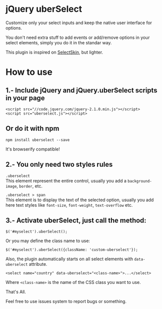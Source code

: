 jQuery uberSelect
=================

Customize only your select inputs and keep the native user interface for options.

You don't need extra stuff to add events or add/remove options in your select
elements, simply you do it in the standar way.

This plugin is inspired on [SelectSkin](http://carlosroberto.name/jquery-selectskin/), but lighter.

How to use
====

1.- Include jQuery and jQuery.uberSelect scripts in your page
----

    <script src="//code.jquery.com/jquery-2.1.0.min.js"></script>
    <script src="uberselect.js"></script>

Or do it with npm
----

    npm install uberselect --save
    
It's browserify compatible!


2.- You only need two styles rules
----

`.uberselect`  
This element represent the entire control, usually you add a `background-image`, `border`, etc.

`.uberselect > span`  
This element is to display the text of the selected option, usually you add here text styles like `font-size`, `font-weight`, `text-overflow` etc.

3.- Activate uberSelect, just call the method:
----

    $('#myselect').uberSelect();

Or you may define the class name to use:

    $('#myselect').uberSelect({className: 'custom-uberselect'});

Also, the plugin automatically starts on all select elements with `data-uberselect` attribute.

    <select name="country" data-uberselect="<class-name>">...</select>

Where `<class-name>` is the name of the CSS class you want to use.

That's All.

Feel free to use issues system to report bugs or something.
